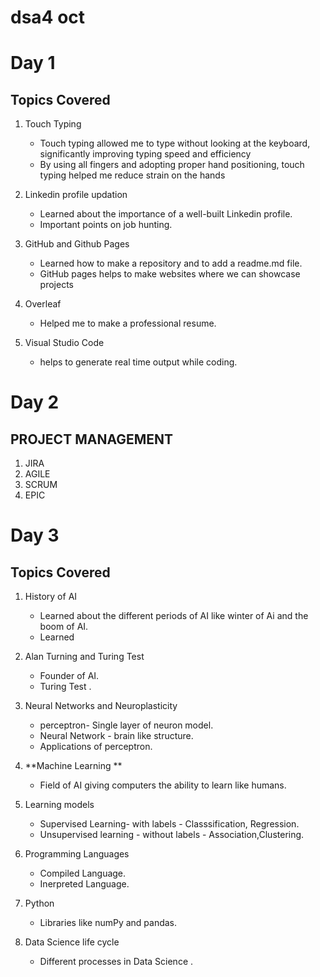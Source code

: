 # dsa4 oct
# Day 1
## Topics Covered
1. Touch Typing
     * Touch typing allowed me to type without looking at the keyboard, significantly improving typing speed and efficiency
     * By using all fingers and adopting proper hand positioning, touch typing helped me reduce strain on the hands

2. Linkedin profile updation
     * Learned about the importance of a well-built Linkedin profile.
     * Important points on job hunting.

3. GitHub and Github Pages
     * Learned how to make a repository and to add a readme.md file.
     * GitHub pages helps to make websites where we can showcase projects
       
3. Overleaf
     * Helped me to make a professional resume.
 4. Visual Studio Code
     * helps to generate real time output while coding.      
   



# Day 2
## PROJECT MANAGEMENT

1. JIRA
2. AGILE
3. SCRUM
4. EPIC



# Day 3
## Topics Covered
1. History of AI
     * Learned about the different periods of AI like winter of Ai and the boom of AI.
     * Learned

2. Alan Turning and Turing Test
     * Founder of AI.
     * Turing Test .

3. Neural Networks and Neuroplasticity
     * perceptron- Single layer of neuron model.
     * Neural Network - brain like structure.
     * Applications of perceptron.
       
3. **Machine Learning **
     * Field of AI giving computers the ability to learn like humans.
       
4. Learning models
     * Supervised Learning- with labels  - Classsification, Regression.
     * Unsupervised learning - without labels -  Association,Clustering.

5. Programming Languages
     * Compiled Language.
     * Inerpreted Language.

6. Python
     * Libraries like numPy and pandas.
       

7. Data Science life cycle
     * Different processes in Data Science .
